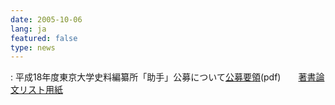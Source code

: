```yaml
---
date: 2005-10-06
lang: ja
featured: false
type: news
---
```

: 平成18年度東京大学史料編纂所「助手」公募について<a href="news-2007/josyukobo051006.pdf" target="_blank">公募要領</a>(pdf)　　<a href="news-2007/list.pdf" target="_blank">著書論文リスト用紙</a>
